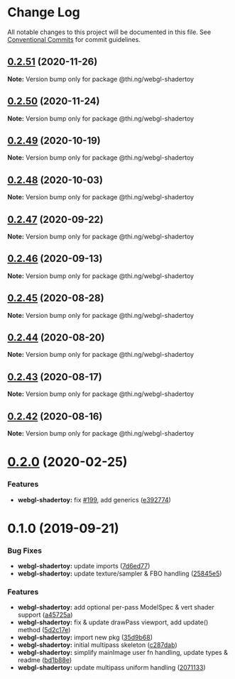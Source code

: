 # Change Log

All notable changes to this project will be documented in this file.
See [Conventional Commits](https://conventionalcommits.org) for commit guidelines.

## [0.2.51](https://github.com/thi-ng/umbrella/compare/@thi.ng/webgl-shadertoy@0.2.50...@thi.ng/webgl-shadertoy@0.2.51) (2020-11-26)

**Note:** Version bump only for package @thi.ng/webgl-shadertoy





## [0.2.50](https://github.com/thi-ng/umbrella/compare/@thi.ng/webgl-shadertoy@0.2.49...@thi.ng/webgl-shadertoy@0.2.50) (2020-11-24)

**Note:** Version bump only for package @thi.ng/webgl-shadertoy





## [0.2.49](https://github.com/thi-ng/umbrella/compare/@thi.ng/webgl-shadertoy@0.2.48...@thi.ng/webgl-shadertoy@0.2.49) (2020-10-19)

**Note:** Version bump only for package @thi.ng/webgl-shadertoy





## [0.2.48](https://github.com/thi-ng/umbrella/compare/@thi.ng/webgl-shadertoy@0.2.47...@thi.ng/webgl-shadertoy@0.2.48) (2020-10-03)

**Note:** Version bump only for package @thi.ng/webgl-shadertoy





## [0.2.47](https://github.com/thi-ng/umbrella/compare/@thi.ng/webgl-shadertoy@0.2.46...@thi.ng/webgl-shadertoy@0.2.47) (2020-09-22)

**Note:** Version bump only for package @thi.ng/webgl-shadertoy





## [0.2.46](https://github.com/thi-ng/umbrella/compare/@thi.ng/webgl-shadertoy@0.2.45...@thi.ng/webgl-shadertoy@0.2.46) (2020-09-13)

**Note:** Version bump only for package @thi.ng/webgl-shadertoy





## [0.2.45](https://github.com/thi-ng/umbrella/compare/@thi.ng/webgl-shadertoy@0.2.44...@thi.ng/webgl-shadertoy@0.2.45) (2020-08-28)

**Note:** Version bump only for package @thi.ng/webgl-shadertoy





## [0.2.44](https://github.com/thi-ng/umbrella/compare/@thi.ng/webgl-shadertoy@0.2.43...@thi.ng/webgl-shadertoy@0.2.44) (2020-08-20)

**Note:** Version bump only for package @thi.ng/webgl-shadertoy





## [0.2.43](https://github.com/thi-ng/umbrella/compare/@thi.ng/webgl-shadertoy@0.2.42...@thi.ng/webgl-shadertoy@0.2.43) (2020-08-17)

**Note:** Version bump only for package @thi.ng/webgl-shadertoy





## [0.2.42](https://github.com/thi-ng/umbrella/compare/@thi.ng/webgl-shadertoy@0.2.41...@thi.ng/webgl-shadertoy@0.2.42) (2020-08-16)

**Note:** Version bump only for package @thi.ng/webgl-shadertoy





# [0.2.0](https://github.com/thi-ng/umbrella/compare/@thi.ng/webgl-shadertoy@0.1.4...@thi.ng/webgl-shadertoy@0.2.0) (2020-02-25)


### Features

* **webgl-shadertoy:** fix [#199](https://github.com/thi-ng/umbrella/issues/199), add generics ([e392774](https://github.com/thi-ng/umbrella/commit/e392774945e4d29f145dba2fd17f99919b2c5fd5))





# 0.1.0 (2019-09-21)

### Bug Fixes

* **webgl-shadertoy:** update imports ([7d6ed77](https://github.com/thi-ng/umbrella/commit/7d6ed77))
* **webgl-shadertoy:** update texture/sampler & FBO handling ([25845e5](https://github.com/thi-ng/umbrella/commit/25845e5))

### Features

* **webgl-shadertoy:** add optional per-pass ModelSpec & vert shader support ([a45725a](https://github.com/thi-ng/umbrella/commit/a45725a))
* **webgl-shadertoy:** fix & update drawPass viewport, add update() method ([5d2c17e](https://github.com/thi-ng/umbrella/commit/5d2c17e))
* **webgl-shadertoy:** import new pkg ([35d9b68](https://github.com/thi-ng/umbrella/commit/35d9b68))
* **webgl-shadertoy:** initial multipass skeleton ([c287dab](https://github.com/thi-ng/umbrella/commit/c287dab))
* **webgl-shadertoy:** simplify mainImage user fn handling, update types & readme ([bd1b88e](https://github.com/thi-ng/umbrella/commit/bd1b88e))
* **webgl-shadertoy:** update multipass uniform handling ([2071133](https://github.com/thi-ng/umbrella/commit/2071133))
